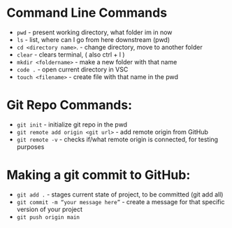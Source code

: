 # Command Line Commands
- ```pwd``` - present working directory, what folder im in now
- ```ls``` - list, where can I go from here downstream (pwd)
- ```cd <directory name>```. - change directory, move to another folder
- ```clear``` - clears terminal, ( also ctrl + l )
- ```mkdir <foldername>``` - make a new folder with that name
- ```code .``` - open current directory in VSC
- ```touch <filename>``` - create file with that name in the pwd

# Git Repo Commands:
- ```git init``` - initialize git repo in the pwd
- ```git remote add origin <git url>``` - add remote origin from GitHub
- ```git remote -v```  -  checks if/what remote origin is connected, for testing purposes 

# Making a git commit to GitHub:
- ```git add .```      - stages current state of project, to be committed (git add all)
- ```git commit -m “your message here”``` - create a message for that specific version of your project
- ```git push origin main```